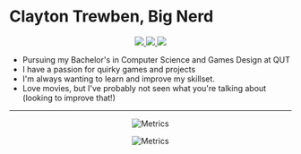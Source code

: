# Clayton Trewben, Big Nerd 

<p align="center">
	<a href="https://www.linkedin.com/in/clayton-trewben-1a565817a/">
		<img src="https://img.shields.io/badge/-LinkedIn-blue?style=for-the-badge&logo=linkedin" />
  </a>
  <a href="mailto:ctrewben@gmail.com">
		<img src="https://img.shields.io/badge/Gmail-D14836?style=for-the-badge&logo=gmail&logoColor=white" />
	</a>
   
  <a href="https://www.curseforge.com/members/commandrmooselive/projects">
		<img src="https://img.shields.io/badge/CurseForge-1e1e20?style=for-the-badge&logo=curseforge" />
	</a>
</p>



* Pursuing my Bachelor's in Computer Science and Games Design at QUT
* I have a passion for quirky games and projects
* I'm always wanting to learn and improve my skillset.
* Love movies, but I've probably not seen what you're talking about (looking to improve that!)
<hr/>
<div align="center">
	
![Metrics](https://metrics.lecoq.io/CommandrMoose?template=classic&base.header=0&base.activity=0&base.community=0&base.repositories=0&base.metadata=0&languages=1&base.indepth=false&base.hireable=false&languages.limit=8&languages.threshold=0%25&languages.other=false&languages.colors=github&languages.sections=most-used&languages.indepth=false&languages.analysis.timeout=15&languages.categories=markup%2C%20programming&languages.recent.categories=markup%2C%20programming&languages.recent.load=300&languages.recent.days=14&config.timezone=Australia%2FBrisbane)
	
	
![Metrics](https://metrics.lecoq.io/CommandrMoose?template=classic&people=1&base.indepth=false&base.hireable=false&people.limit=24&people.identicons=false&people.identicons.hide=false&people.size=28&people.types=followers%2C%20following&people.shuffle=false&config.timezone=Australia%2FBrisbane)
	
</div>





<!---
CommandrMoose/CommandrMoose is a ✨ special ✨ repository because its `README.md` (this file) appears on your GitHub profile.
You can click the Preview link to take a look at your changes.
--->
